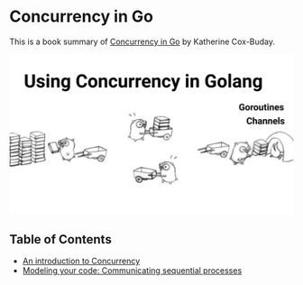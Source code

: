 # Concurrency in Go

This is a book summary of [Concurrency in Go](https://www.oreilly.com/library/view/concurrency-in-go/9781491941294/) by
Katherine Cox-Buday.

![](concurrency-intro/pictures/gophers.png)

## Table of Contents

- [An introduction to Concurrency](concurrency-intro/concurrency-introduction.md)
- [Modeling your code: Communicating sequential processes](concurrency-intro/modeling-your-code.md)